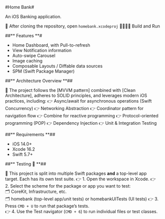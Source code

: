 #Home Bank#

An iOS Banking application.

🚀 After cloning the repository, open `homebank.xcodeproj`
🎉🎉🎉🎉 Build and Run

##** Features **#

- Home Dashboard, with Pull-to-refresh
- View Notification information
- Auto-swipe Carousel
- Image caching
- Composable Layouts / Diffable data sources
- SPM (Swift Package Manager)

##** Architecture Overview **##

🚀 The project follows the [MVVM pattern] combined with [Clean Architecture], adheres to SOLID principles, and leverages modern iOS practices, including:
 👉 Async/await for asynchronous operations (Swift Concurrency)
 👉 Networking Abstraction
 👉 Coordinator pattern for navigation flow
 👉 Combine for reactive programming
 👉 Protocol-oriented programming (POP)
 👉 Dependency Injection
 👉 Unit & Integration Testing

##** Requirements **##

- iOS 14.0+
- Xcode 16.2
- Swift 5.7+

##** Testing 🧪 **##

🚀 This project is split into multiple Swift packages **and** a top-level app target. Each has its own test suite.
👉 1. Open the workspace in Xcode.
👉 2. Select the scheme for the package or app you want to test:  
   🗂️ CoreKit, Infrastructure, etc.  
   🗂️ homebank (top-level app/unit tests) or homebankUITests (UI tests) 
👉 3. Press `CMD + U` to run that package’s tests.  
👉 4. Use the Test navigator (`CMD + 6`) to run individual files or test classes.
